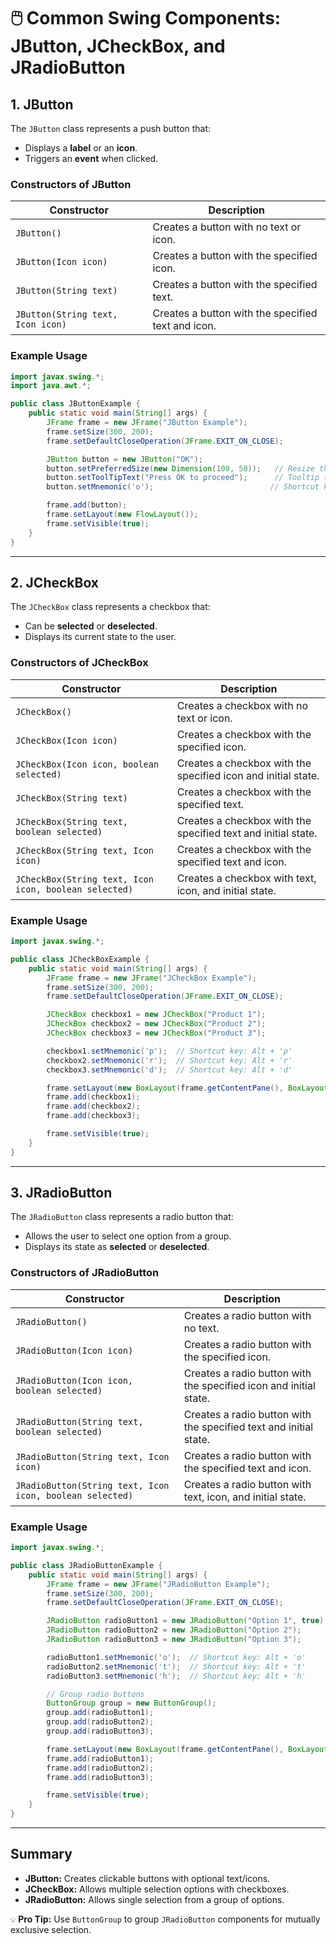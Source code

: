 
# 🖱️ Common Swing Components: JButton, JCheckBox, and JRadioButton

## **1. JButton**
The `JButton` class represents a push button that:
- Displays a **label** or an **icon**.
- Triggers an **event** when clicked.

### **Constructors of JButton**
| **Constructor**                | **Description**                                      |
|--------------------------------|------------------------------------------------------|
| `JButton()`                    | Creates a button with no text or icon.              |
| `JButton(Icon icon)`           | Creates a button with the specified icon.           |
| `JButton(String text)`         | Creates a button with the specified text.           |
| `JButton(String text, Icon icon)` | Creates a button with the specified text and icon. |

### **Example Usage**
```java
import javax.swing.*;
import java.awt.*;

public class JButtonExample {
    public static void main(String[] args) {
        JFrame frame = new JFrame("JButton Example");
        frame.setSize(300, 200);
        frame.setDefaultCloseOperation(JFrame.EXIT_ON_CLOSE);

        JButton button = new JButton("OK");
        button.setPreferredSize(new Dimension(100, 50));   // Resize the button
        button.setToolTipText("Press OK to proceed");      // Tooltip text
        button.setMnemonic('o');                          // Shortcut key: Alt + 'o'

        frame.add(button);
        frame.setLayout(new FlowLayout());
        frame.setVisible(true);
    }
}
````

---

## **2. JCheckBox**

The `JCheckBox` class represents a checkbox that:

- Can be **selected** or **deselected**.
- Displays its current state to the user.

### **Constructors of JCheckBox**

|**Constructor**|**Description**|
|---|---|
|`JCheckBox()`|Creates a checkbox with no text or icon.|
|`JCheckBox(Icon icon)`|Creates a checkbox with the specified icon.|
|`JCheckBox(Icon icon, boolean selected)`|Creates a checkbox with the specified icon and initial state.|
|`JCheckBox(String text)`|Creates a checkbox with the specified text.|
|`JCheckBox(String text, boolean selected)`|Creates a checkbox with the specified text and initial state.|
|`JCheckBox(String text, Icon icon)`|Creates a checkbox with the specified text and icon.|
|`JCheckBox(String text, Icon icon, boolean selected)`|Creates a checkbox with text, icon, and initial state.|

### **Example Usage**

```java
import javax.swing.*;

public class JCheckBoxExample {
    public static void main(String[] args) {
        JFrame frame = new JFrame("JCheckBox Example");
        frame.setSize(300, 200);
        frame.setDefaultCloseOperation(JFrame.EXIT_ON_CLOSE);

        JCheckBox checkbox1 = new JCheckBox("Product 1");
        JCheckBox checkbox2 = new JCheckBox("Product 2");
        JCheckBox checkbox3 = new JCheckBox("Product 3");

        checkbox1.setMnemonic('p');  // Shortcut key: Alt + 'p'
        checkbox2.setMnemonic('r');  // Shortcut key: Alt + 'r'
        checkbox3.setMnemonic('d');  // Shortcut key: Alt + 'd'

        frame.setLayout(new BoxLayout(frame.getContentPane(), BoxLayout.Y_AXIS));
        frame.add(checkbox1);
        frame.add(checkbox2);
        frame.add(checkbox3);

        frame.setVisible(true);
    }
}
```

---

## **3. JRadioButton**

The `JRadioButton` class represents a radio button that:

- Allows the user to select one option from a group.
- Displays its state as **selected** or **deselected**.

### **Constructors of JRadioButton**

|**Constructor**|**Description**|
|---|---|
|`JRadioButton()`|Creates a radio button with no text.|
|`JRadioButton(Icon icon)`|Creates a radio button with the specified icon.|
|`JRadioButton(Icon icon, boolean selected)`|Creates a radio button with the specified icon and initial state.|
|`JRadioButton(String text, boolean selected)`|Creates a radio button with the specified text and initial state.|
|`JRadioButton(String text, Icon icon)`|Creates a radio button with the specified text and icon.|
|`JRadioButton(String text, Icon icon, boolean selected)`|Creates a radio button with text, icon, and initial state.|

### **Example Usage**

```java
import javax.swing.*;

public class JRadioButtonExample {
    public static void main(String[] args) {
        JFrame frame = new JFrame("JRadioButton Example");
        frame.setSize(300, 200);
        frame.setDefaultCloseOperation(JFrame.EXIT_ON_CLOSE);

        JRadioButton radioButton1 = new JRadioButton("Option 1", true);
        JRadioButton radioButton2 = new JRadioButton("Option 2");
        JRadioButton radioButton3 = new JRadioButton("Option 3");

        radioButton1.setMnemonic('o');  // Shortcut key: Alt + 'o'
        radioButton2.setMnemonic('t');  // Shortcut key: Alt + 't'
        radioButton3.setMnemonic('h');  // Shortcut key: Alt + 'h'

        // Group radio buttons
        ButtonGroup group = new ButtonGroup();
        group.add(radioButton1);
        group.add(radioButton2);
        group.add(radioButton3);

        frame.setLayout(new BoxLayout(frame.getContentPane(), BoxLayout.Y_AXIS));
        frame.add(radioButton1);
        frame.add(radioButton2);
        frame.add(radioButton3);

        frame.setVisible(true);
    }
}
```

---

## **Summary**

- **JButton:** Creates clickable buttons with optional text/icons.
- **JCheckBox:** Allows multiple selection options with checkboxes.
- **JRadioButton:** Allows single selection from a group of options.

`💡` **Pro Tip:** Use `ButtonGroup` to group `JRadioButton` components for mutually exclusive selection.